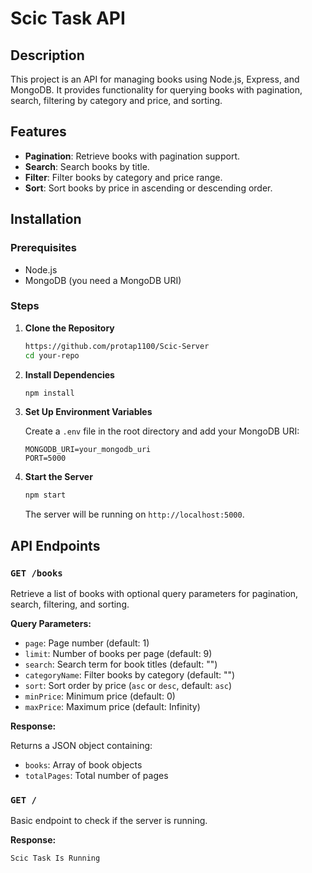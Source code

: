 # Scic Task API

## Description

This project is an API for managing books using Node.js, Express, and MongoDB. It provides functionality for querying books with pagination, search, filtering by category and price, and sorting.

## Features

- **Pagination**: Retrieve books with pagination support.
- **Search**: Search books by title.
- **Filter**: Filter books by category and price range.
- **Sort**: Sort books by price in ascending or descending order.

## Installation

### Prerequisites

- Node.js
- MongoDB (you need a MongoDB URI)

### Steps

1. **Clone the Repository**

    ```bash
    https://github.com/protap1100/Scic-Server
    cd your-repo
    ```

2. **Install Dependencies**

    ```bash
    npm install
    ```

3. **Set Up Environment Variables**

    Create a `.env` file in the root directory and add your MongoDB URI:

    ```plaintext
    MONGODB_URI=your_mongodb_uri
    PORT=5000
    ```

4. **Start the Server**

    ```bash
    npm start
    ```

    The server will be running on `http://localhost:5000`.

## API Endpoints

### `GET /books`

Retrieve a list of books with optional query parameters for pagination, search, filtering, and sorting.

**Query Parameters:**

- `page`: Page number (default: 1)
- `limit`: Number of books per page (default: 9)
- `search`: Search term for book titles (default: "")
- `categoryName`: Filter books by category (default: "")
- `sort`: Sort order by price (`asc` or `desc`, default: `asc`)
- `minPrice`: Minimum price (default: 0)
- `maxPrice`: Maximum price (default: Infinity)

**Response:**

Returns a JSON object containing:
- `books`: Array of book objects
- `totalPages`: Total number of pages

### `GET /`

Basic endpoint to check if the server is running.

**Response:**

```plaintext
Scic Task Is Running
